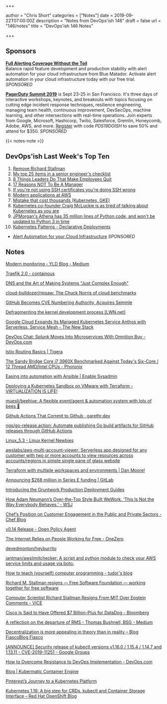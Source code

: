 +++

author = "Chris Short"
categories = ["Notes"]
date = 2019-09-22T07:00:00Z
description = "Notes from DevOps'ish 146"
draft = false
url = "146/notes"
title = "DevOps'ish 146 Notes"

+++

## Sponsors

[**Full Alerting Coverage Without the Toil**](https://www.bluematador.com/devopsish)  
Balance rapid feature development and production stability with alert automation for your cloud infrastructure from Blue Matador. Activate alert automation in your cloud infrastructure today with our free trial. *SPONSORED*

[**PagerDuty Summit 2019**](https://summit.pagerduty.com/) is Sept 23-25 in San Francisco. It's three days of interactive workshops, keynotes, and breakouts with topics focusing on cutting edge incident response techniques, resilience engineering, managing team health, continuous improvement, DevSecOps, machine learning, and other intersections with real-time operations. Join experts from Google, Microsoft, Hashicorp, Twilio, Salesforce, Gremlin, Honeycomb, Adobe, AWS, and more. [Register](https://summit.pagerduty.com/summit2019/register?c_280637=PDS19OT) with code *PDS19DOISH* to save 50% and attend for $350. *SPONSORED*

{{< notes-note >}}

## DevOps'ish Last Week's Top Ten

1. [Remove Richard Stallman](https://medium.com/@selamie/remove-richard-stallman-fec6ec210794)
1. [My top 25 items in a senior engineer's checklist](https://medium.com/@littleblah/my-top-25-items-in-a-senior-engineers-checklist-c8e9f9f6e3c2)
1. [8 Things Leaders Do That Make Employees Quit](https://hbr.org/2019/09/8-things-leaders-do-that-make-employees-quit)
1. [17 Reasons NOT To Be A Manager](https://charity.wtf/2019/09/08/reasons-not-to-be-a-manager/)
1. [If you're not using SSH certificates you're doing SSH wrong](https://smallstep.com/blog/use-ssh-certificates/)
1. [Modern applications at AWS](https://www.allthingsdistributed.com/2019/08/modern-applications-at-aws.html)
1. [Mistake that cost thousands (Kubernetes, GKE)](https://medium.com/@gajus/mistake-that-cost-thousands-kubernetes-gke-2212ea663e1f)
1. [Kubernetes co-founder Craig McLuckie is as tired of talking about Kubernetes as you are](https://techcrunch.com/2019/09/11/kubernetes-co-founder-craig-mcluckie-is-as-tired-of-talking-about-kubernetes-as-you-are/)
1. [JPMorgan's Athena has 35 million lines of Python code, and won't be updated to Python 3 in time](https://www.techrepublic.com/article/jpmorgans-athena-has-35-million-lines-of-python-code-and-wont-be-updated-to-python-3-in-time/)
1. [Kubernetes Patterns - Declarative Deployments](https://www.magalix.com/blog/kubernetes-patterns-declarative-deployments)

* [Alert Automation for your Cloud Infrastructure](https://www.bluematador.com/devopsish) *SPONSORED*

## Notes

[Modern monitoring - YLD Blog - Medium](https://medium.com/yld-blog/modern-monitoring-6de76deb0663)

[Traefik 2.0 - containous](https://blog.containo.us/traefik-2-0-6531ec5196c2)

[DNS and the Art of Making Systems "Just Complex Enough"](https://systemswe.love/archive/san-francisco-2016/dns-and-the-art-of-making-systems-just-complex-enough)

[cloud-bulldozer/ripsaw: The Chuck Norris of cloud benchmarks](https://github.com/cloud-bulldozer/ripsaw)

[GitHub Becomes CVE Numbering Authority, Acquires Semmle](https://www.darkreading.com/threat-intelligence/github-becomes-cve-numbering-authority-acquires-semmle/d/d-id/1335843)

[Defragmenting the kernel development process [LWN.net]](https://lwn.net/SubscriberLink/799134/ec697c286d6c7bbf/)

[Google Cloud Expands Its Managed Kubernetes Service Anthos with Serverless, Service Mesh - The New Stack](https://thenewstack.io/google-cloud-expands-its-managed-kubernetes-service-anthos-with-serverless-service-mesh/)

[DevOps Chat: Splunk Moves Into Microservices With Omnition Buy - DevOps.com](https://devops.com/devops-chat-splunk-moves-into-microservices-with-omnition-buy/)

[Istio Routing Basics | Tigera](https://www.tigera.io/blog/istio-routing-basics/)

[The Sandy Bridge Core i7 3960X Benchmarked Against Today's Six-Core / 12 Thread AMD/Intel CPUs - Phoronix](https://www.phoronix.com/scan.php?page=article&item=sandy-extreme-2019&num=1)

[Easing into automation with Ansible | Enable Sysadmin](https://www.redhat.com/sysadmin/easing-automation-ansible)

[Deploying a Kubernetes Sandbox on VMware with Terraform - VIRTUALIZATION IS LIFE!](https://anthonyspiteri.net/deploying-a-kubernetes-sandbox-on-vmware-with-terraform/)

[muesli/beehive: A flexible event/agent & automation system with lots of bees 🐝](https://github.com/muesli/beehive)

[Github Actions That Commit to Github · garethr.dev](https://garethr.dev/2019/09/github-actions-that-commit-to-github/)

[ngs/go-release.action: Automate publishing Go build artifacts for GitHub releases through GitHub Actions](https://github.com/ngs/go-release.action)

[Linux_5.3 - Linux Kernel Newbies](https://kernelnewbies.org/Linux_5.3)

[awslabs/aws-multi-account-viewer: Serverless app designed for any customer with two or more accounts to view resources across accounts/regions in simple single pane of glass website](https://github.com/awslabs/aws-multi-account-viewer)

[Terraform with multiple workspaces and environments | Dan Moore!](http://www.mooreds.com/wordpress/archives/3244)

[Announcing $268 million in Series E funding | GitLab](https://about.gitlab.com/2019/09/17/gitlab-series-e-funding/)

[Introducing the Gruntwork Production Deployment Guides](https://blog.gruntwork.io/introducing-the-gruntwork-production-deployment-guides-887b3b037a1)

[How Adam Neumann’s Over-the-Top Style Built WeWork. ‘This Is Not the Way Everybody Behaves.’ - WSJ](https://www.wsj.com/articles/this-is-not-the-way-everybody-behaves-how-adam-neumanns-over-the-top-style-built-wework-11568823827)

[Chef’s Position on Customer Engagement in the Public and Private Sectors - Chef Blog](https://blog.chef.io/2019/09/19/chefs-position-on-customer-engagement-in-the-public-and-private-sectors/)

[v0.14 Release - Open Policy Agent](https://blog.openpolicyagent.org/v0-14-release-55d4ffd70876)

[The Internet Relies on People Working for Free - OneZero](https://onezero.medium.com/the-internet-relies-on-people-working-for-free-a79104a68bcc)

[devedmonton/heyburrito](https://github.com/devedmonton/heyburrito)

[jantman/awslimitchecker: A script and python module to check your AWS service limits and usage via boto.](https://github.com/jantman/awslimitchecker)

[How to teach (yourself) computer programming - tudor's blog](https://tudorr.ro/blog/writing/2019/09/14/how-to-teach-programming/)

[Richard M. Stallman resigns — Free Software Foundation — working together for free software](https://www.fsf.org/news/richard-m-stallman-resigns)

[Computer Scientist Richard Stallman Resigns From MIT Over Epstein Comments - VICE](https://www.vice.com/en_us/article/mbm74x/computer-scientist-richard-stallman-resigns-from-mit-over-epstein-comments)

[Cisco Is Said to Have Offered $7 Billion-Plus for DataDog - Bloomberg](https://www.bloomberg.com/news/articles/2019-09-18/cisco-is-said-to-have-bid-7-billion-plus-for-datadog-before-ipo)

[A reflection on the departure of RMS - Thomas Bushnell, BSG - Medium](https://medium.com/@thomas.bushnell/a-reflection-on-the-departure-of-rms-18e6a835fd84)

[Decentralization is more appealing in theory than in reality – Blog FiascoBlog Fiasco](https://funnelfiasco.com/blog/2019/09/16/decentralization-is-more-appealing-in-theory-than-in-reality/)

[[ANNOUNCE] Security release of kubectl versions v1.16.0 / 1.15.4 / 1.14.7 and 1.13.11 - CVE-2019-11251 - Google Groups](https://groups.google.com/forum/#!topic/kubernetes-announce/YYtEFdFimZ4)

[How to Overcome Resistance to DevOps Implementation - DevOps.com](https://devops.com/how-to-overcome-resistance-to-devops-implementation/)

[Blog | Kubermatic Container Engine](https://www.loodse.com/blog/monitoring-prow-resources-with-prometheus-and-grafana/)

[Pinterest’s Journey to a Kubernetes Platform](https://www.infoq.com/news/2019/09/pinterest-kubernetes-platform/)

[Kubernetes 1.16: A big step for CRDs, kubectl and Container Storage Interface – Red Hat OpenShift Blog](https://blog.openshift.com/a-look-into-the-technical-details-of-kubernetes-1-16/)
